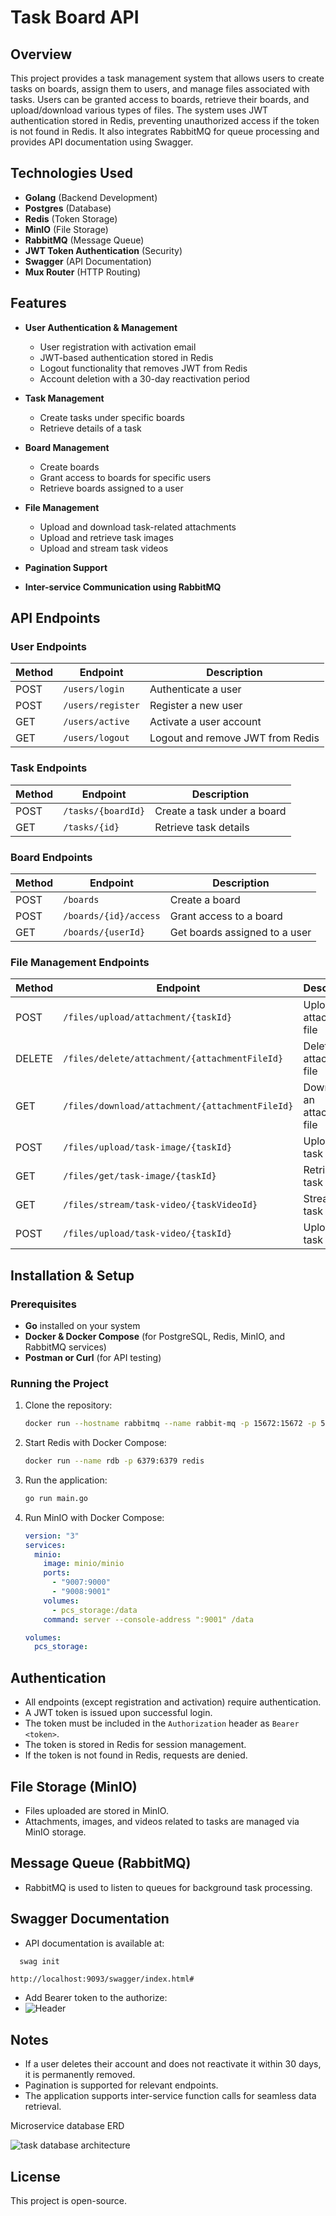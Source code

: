# Task Board API

## Overview
This project provides a task management system that allows users to create tasks on boards, assign them to users, and manage files associated with tasks. Users can be granted access to boards, retrieve their boards, and upload/download various types of files. The system uses JWT authentication stored in Redis, preventing unauthorized access if the token is not found in Redis. It also integrates RabbitMQ for queue processing and provides API documentation using Swagger.

## Technologies Used
- **Golang** (Backend Development)
- **Postgres** (Database)
- **Redis** (Token Storage)
- **MinIO** (File Storage)
- **RabbitMQ** (Message Queue)
- **JWT Token Authentication** (Security)
- **Swagger** (API Documentation)
- **Mux Router** (HTTP Routing)

## Features
- **User Authentication & Management**
    - User registration with activation email
    - JWT-based authentication stored in Redis
    - Logout functionality that removes JWT from Redis
    - Account deletion with a 30-day reactivation period

- **Task Management**
    - Create tasks under specific boards
    - Retrieve details of a task

- **Board Management**
    - Create boards
    - Grant access to boards for specific users
    - Retrieve boards assigned to a user

- **File Management**
    - Upload and download task-related attachments
    - Upload and retrieve task images
    - Upload and stream task videos

- **Pagination Support**
- **Inter-service Communication using RabbitMQ**

## API Endpoints

### User Endpoints
| Method | Endpoint | Description |
|--------|---------|-------------|
| POST | `/users/login` | Authenticate a user |
| POST | `/users/register` | Register a new user |
| GET | `/users/active` | Activate a user account |
| GET | `/users/logout` | Logout and remove JWT from Redis |

### Task Endpoints
| Method | Endpoint | Description |
|--------|---------|-------------|
| POST | `/tasks/{boardId}` | Create a task under a board |
| GET | `/tasks/{id}` | Retrieve task details |

### Board Endpoints
| Method | Endpoint | Description |
|--------|---------|-------------|
| POST | `/boards` | Create a board |
| POST | `/boards/{id}/access` | Grant access to a board |
| GET | `/boards/{userId}` | Get boards assigned to a user |

### File Management Endpoints
| Method | Endpoint | Description |
|--------|---------|-------------|
| POST | `/files/upload/attachment/{taskId}` | Upload an attachment file |
| DELETE | `/files/delete/attachment/{attachmentFileId}` | Delete an attachment file |
| GET | `/files/download/attachment/{attachmentFileId}` | Download an attachment file |
| POST | `/files/upload/task-image/{taskId}` | Upload a task image |
| GET | `/files/get/task-image/{taskId}` | Retrieve a task image |
| GET | `/files/stream/task-video/{taskVideoId}` | Stream a task video |
| POST | `/files/upload/task-video/{taskId}` | Upload a task video |

## Installation & Setup
### Prerequisites
- **Go** installed on your system
- **Docker & Docker Compose** (for PostgreSQL, Redis, MinIO, and RabbitMQ services)
- **Postman or Curl** (for API testing)

### Running the Project
1. Clone the repository:
   ```sh
   docker run --hostname rabbitmq --name rabbit-mq -p 15672:15672 -p 5672:5672 rabbitmq:3-management
   ```

2. Start Redis with Docker Compose:
   ```sh
   docker run --name rdb -p 6379:6379 redis
   ```

3. Run the application:
   ```sh
   go run main.go
   ```

4. Run MinIO with Docker Compose:
   ```yaml
   version: "3"
   services:
     minio:
       image: minio/minio
       ports:
         - "9007:9000"
         - "9008:9001"
       volumes:
         - pcs_storage:/data
       command: server --console-address ":9001" /data

   volumes:
     pcs_storage:
   ```

## Authentication
- All endpoints (except registration and activation) require authentication.
- A JWT token is issued upon successful login.
- The token must be included in the `Authorization` header as `Bearer <token>`.
- The token is stored in Redis for session management.
- If the token is not found in Redis, requests are denied.

## File Storage (MinIO)
- Files uploaded are stored in MinIO.
- Attachments, images, and videos related to tasks are managed via MinIO storage.

## Message Queue (RabbitMQ)
- RabbitMQ is used to listen to queues for background task processing.

## Swagger Documentation
- API documentation is available at:
 ```sh
   swag init
   ```
  ```
  http://localhost:9093/swagger/index.html#
  ```
- Add Bearer token to the authorize:
- ![Header](docs/auth_header.png)

## Notes
- If a user deletes their account and does not reactivate it within 30 days, it is permanently removed.
- Pagination is supported for relevant endpoints.
- The application supports inter-service function calls for seamless data retrieval.

Microservice database ERD

![task database architecture](docs/db_schema.png)

## License
This project is open-source.


